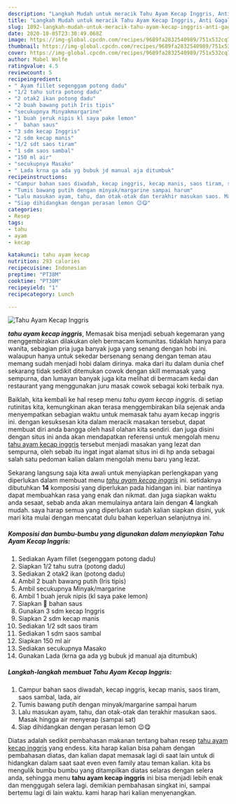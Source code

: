 ```yaml
---
description: "Langkah Mudah untuk meracik Tahu Ayam Kecap Inggris, Anti Gagal"
title: "Langkah Mudah untuk meracik Tahu Ayam Kecap Inggris, Anti Gagal"
slug: 1892-langkah-mudah-untuk-meracik-tahu-ayam-kecap-inggris-anti-gagal
date: 2020-10-05T23:30:49.068Z
image: https://img-global.cpcdn.com/recipes/9689fa2832540989/751x532cq70/tahu-ayam-kecap-inggris-foto-resep-utama.jpg
thumbnail: https://img-global.cpcdn.com/recipes/9689fa2832540989/751x532cq70/tahu-ayam-kecap-inggris-foto-resep-utama.jpg
cover: https://img-global.cpcdn.com/recipes/9689fa2832540989/751x532cq70/tahu-ayam-kecap-inggris-foto-resep-utama.jpg
author: Mabel Wolfe
ratingvalue: 4.5
reviewcount: 5
recipeingredient:
- " Ayam fillet segenggam potong dadu"
- "1/2 tahu sutra potong dadu"
- "2 otak2 ikan potong dadu"
- "2 buah bawang putih Iris tipis"
- "secukupnya Minyakmargarine"
- "1 buah jeruk nipis kl saya pake lemon"
- "  bahan saus"
- "3 sdm kecap Inggris"
- "2 sdm kecap manis"
- "1/2 sdt saos tiram"
- "1 sdm saos sambal"
- "150 ml air"
- "secukupnya Masako"
- " Lada krna ga ada yg bubuk jd manual aja ditumbuk"
recipeinstructions:
- "Campur bahan saos diwadah, kecap inggris, kecap manis, saos tiram, saos sambal, lada, air"
- "Tumis bawang putih dengan minyak/margarine sampai harum"
- "Lalu masukan ayam, tahu, dan otak-otak dan terakhir masukan saos. Masak hingga air menyerap (sampai sat)"
- "Siap dihidangkan dengan perasan lemon 😉😋"
categories:
- Resep
tags:
- tahu
- ayam
- kecap

katakunci: tahu ayam kecap 
nutrition: 293 calories
recipecuisine: Indonesian
preptime: "PT38M"
cooktime: "PT30M"
recipeyield: "1"
recipecategory: Lunch

---
```



![Tahu Ayam Kecap Inggris](https://img-global.cpcdn.com/recipes/9689fa2832540989/751x532cq70/tahu-ayam-kecap-inggris-foto-resep-utama.jpg)

<b><i>tahu ayam kecap inggris</i></b>, Memasak bisa menjadi sebuah kegemaran yang menggembirakan dilakukan oleh bermacam komunitas. tidaklah hanya para wanita, sebagian pria juga banyak juga yang senang dengan hobi ini. walaupun hanya untuk sekedar bersenang senang dengan teman atau memang sudah menjadi hobi dalam dirinya. maka dari itu dalam dunia chef sekarang tidak sedikit ditemukan cowok dengan skill memasak yang sempurna, dan lumayan banyak juga kita melihat di bermacam kedai dan restaurant yang menggunakan juru masak cowok sebagai koki terbaik nya.

Baiklah, kita kembali ke hal resep menu <i>tahu ayam kecap inggris</i>. di setiap rutinitas kita, kemungkinan akan terasa menggembirakan bila sejenak anda menyempatkan sebagian waktu untuk memasak tahu ayam kecap inggris ini. dengan kesuksesan kita dalam meracik masakan tersebut, dapat membuat diri anda bangga oleh hasil olahan kita sendiri. dan juga disini dengan situs ini anda akan mendapatkan referensi untuk mengolah menu <u>tahu ayam kecap inggris</u> tersebut menjadi masakan yang lezat dan sempurna, oleh sebab itu ingat ingat alamat situs ini di hp anda sebagai salah satu pedoman kalian dalam mengolah menu baru yang lezat.




Sekarang langsung saja kita awali untuk menyiapkan perlengkapan yang diperlukan dalam membuat menu <u><i>tahu ayam kecap inggris</i></u> ini. setidaknya dibutuhkan <b>14</b> komposisi yang diperlukan pada hidangan ini. biar nantinya dapat membuahkan rasa yang enak dan nikmat. dan juga siapkan waktu anda sesaat, sebab anda akan memulainya antara lain dengan <b>4</b> langkah mudah. saya harap semua yang diperlukan sudah kalian siapkan disini, yuk mari kita mulai dengan mencatat dulu bahan keperluan selanjutnya ini.

<!--inarticleads1-->

##### Komposisi dan bumbu-bumbu yang digunakan dalam menyiapkan Tahu Ayam Kecap Inggris:

1. Sediakan  Ayam fillet (segenggam potong dadu)
1. Siapkan 1/2 tahu sutra (potong dadu)
1. Sediakan 2 otak2 ikan (potong dadu)
1. Ambil 2 buah bawang putih (Iris tipis)
1. Ambil secukupnya Minyak/margarine
1. Ambil 1 buah jeruk nipis (kl saya pake lemon)
1. Siapkan  🍎 bahan saus
1. Gunakan 3 sdm kecap Inggris
1. Siapkan 2 sdm kecap manis
1. Sediakan 1/2 sdt saos tiram
1. Sediakan 1 sdm saos sambal
1. Siapkan 150 ml air
1. Sediakan secukupnya Masako
1. Gunakan  Lada (krna ga ada yg bubuk jd manual aja ditumbuk)




<!--inarticleads2-->

##### Langkah-langkah membuat Tahu Ayam Kecap Inggris:

1. Campur bahan saos diwadah, kecap inggris, kecap manis, saos tiram, saos sambal, lada, air
1. Tumis bawang putih dengan minyak/margarine sampai harum
1. Lalu masukan ayam, tahu, dan otak-otak dan terakhir masukan saos. Masak hingga air menyerap (sampai sat)
1. Siap dihidangkan dengan perasan lemon 😉😋




Diatas adalah sedikit pembahasan makanan tentang bahan resep <u>tahu ayam kecap inggris</u> yang endess. kita harap kalian bisa paham dengan pembahasan diatas, dan kalian dapat memasak lagi di saat lain untuk di hidangkan dalam saat saat even even family atau teman kalian. kita bs mengulik bumbu bumbu yang ditampilkan diatas selaras dengan selera anda, sehingga menu <b>tahu ayam kecap inggris</b> ini bisa menjadi lebih enak dan menggugah selera lagi. demikian pembahasan singkat ini, sampai bertemu lagi di lain waktu. kami harap hari kalian menyenangkan.
